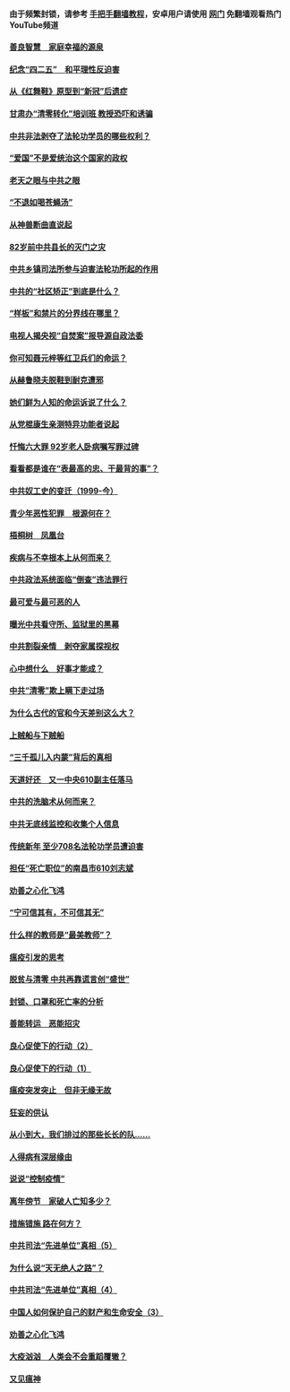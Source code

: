#### 由于频繁封锁，请参考 [手把手翻墙教程](https://github.com/gfw-breaker/guides/wiki/)，安卓用户请使用 [网门](https://github.com/gfw-breaker/nogfw/blob/master/dl.md?t=04232201) 免翻墙观看热门YouTube频道 

#### [善良智慧　家庭幸福的源泉](../pages/19/423632.md?t=04232201) 

#### [纪念“四二五”　和平理性反迫害](../pages/19/423660.md?t=04232201) 

#### [从《红舞鞋》原型到“新冠”后遗症](../pages/19/423509.md?t=04232201) 

#### [甘肃办“清零转化”培训班 教授恐吓和诱骗](../pages/19/423498.md?t=04232201) 

#### [中共非法剥夺了法轮功学员的哪些权利？](../pages/19/423392.md?t=04232201) 

#### [“爱国”不是爱统治这个国家的政权](../pages/19/423029.md?t=04232201) 

#### [老天之眼与中共之眼](../pages/19/423378.md?t=04232201) 

#### [“不退如喝苍蝇汤”](../pages/19/423287.md?t=04232201) 

#### [从神兽断曲直说起](../pages/19/423201.md?t=04232201) 

#### [82岁前中共县长的灭门之灾](../pages/19/423055.md?t=04232201) 

#### [中共乡镇司法所参与迫害法轮功所起的作用](../pages/19/423064.md?t=04232201) 

#### [中共的“社区矫正”到底是什么？](../pages/19/422870.md?t=04232201) 

#### [“样板”和禁片的分界线在哪里？](../pages/19/422704.md?t=04232201) 

#### [电视人揭央视“自焚案”报导源自政法委](../pages/19/422770.md?t=04232201) 

#### [你可知聂元梓等红卫兵们的命运？](../pages/19/422848.md?t=04232201) 

#### [从赫鲁晓夫脱鞋到耐克遭邪](../pages/19/422826.md?t=04232201) 

#### [她们鲜为人知的命运诉说了什么？](../pages/19/422754.md?t=04232201) 

#### [从党棍康生亲测特异功能者说起](../pages/19/422657.md?t=04232201) 

#### [忏悔六大罪 92岁老人卧病嘱写罪过碑](../pages/19/422750.md?t=04232201) 

#### [看看都是谁在“表最高的忠、干最背的事”？](../pages/19/422703.md?t=04232201) 

#### [中共奴工史的变迁（1999-今）](../pages/19/422656.md?t=04232201) 

#### [青少年恶性犯罪　根源何在？](../pages/19/422449.md?t=04232201) 

#### [梧桐树　凤凰台](../pages/19/422442.md?t=04232201) 

#### [疾病与不幸根本上从何而来？](../pages/19/422438.md?t=04232201) 

#### [中共政法系统面临“倒查”违法罪行](../pages/19/422497.md?t=04232201) 

#### [最可爱与最可恶的人](../pages/19/422448.md?t=04232201) 

#### [曝光中共看守所、监狱里的黑幕](../pages/19/422390.md?t=04232201) 

#### [中共割裂亲情　剥夺家属探视权](../pages/19/422364.md?t=04232201) 

#### [心中想什么　好事才能成？](../pages/19/422318.md?t=04232201) 

#### [中共“清零”欺上瞒下走过场](../pages/19/422306.md?t=04232201) 

#### [为什么古代的官和今天差别这么大？](../pages/19/422228.md?t=04232201) 

#### [上贼船与下贼船](../pages/19/422276.md?t=04232201) 

#### [“三千孤儿入内蒙”背后的真相](../pages/19/422229.md?t=04232201) 

#### [天道好还　又一中央610副主任落马](../pages/19/422155.md?t=04232201) 

#### [中共的洗脑术从何而来？](../pages/19/422154.md?t=04232201) 

#### [中共无底线监控和收集个人信息](../pages/19/422039.md?t=04232201) 

#### [传统新年 至少708名法轮功学员遭迫害](../pages/19/421946.md?t=04232201) 

#### [担任“死亡职位”的南昌市610刘志斌](../pages/19/421957.md?t=04232201) 

#### [劝善之心化飞鸿](../pages/19/421164.md?t=04232201) 

#### [“宁可信其有，不可信其无”](../pages/19/421691.md?t=04232201) 

#### [什么样的教师是“最美教师”？](../pages/19/421755.md?t=04232201) 

#### [瘟疫引发的思考](../pages/19/421594.md?t=04232201) 

#### [脱贫与清零 中共再靠谎言创“盛世”](../pages/19/421590.md?t=04232201) 

#### [封锁、口罩和死亡率的分析](../pages/19/421495.md?t=04232201) 

#### [善能转运　恶能招灾](../pages/19/421334.md?t=04232201) 

#### [良心促使下的行动（2）](../pages/19/421361.md?t=04232201) 

#### [良心促使下的行动（1）](../pages/19/421302.md?t=04232201) 

#### [瘟疫突发突止　但非无缘无故](../pages/19/421281.md?t=04232201) 

#### [狂妄的供认](../pages/19/421199.md?t=04232201) 

#### [从小到大，我们排过的那些长长的队……](../pages/19/421243.md?t=04232201) 

#### [人得病有深层缘由](../pages/19/420864.md?t=04232201) 

#### [说说“控制疫情”](../pages/19/420831.md?t=04232201) 

#### [离年傍节　家破人亡知多少？](../pages/19/420563.md?t=04232201) 

#### [措施错施  路在何方？](../pages/19/420076.md?t=04232201) 

#### [中共司法“先进单位”真相（5）](../pages/19/419453.md?t=04232201) 

#### [为什么说“天无绝人之路”？](../pages/19/419618.md?t=04232201) 

#### [中共司法“先进单位”真相（4）](../pages/19/419452.md?t=04232201) 

#### [中国人如何保护自己的财产和生命安全（3）](../pages/19/419405.md?t=04232201) 

#### [劝善之心化飞鸿](../pages/19/418758.md?t=04232201) 

#### [大疫汹汹　人类会不会重蹈覆辙？](../pages/19/419691.md?t=04232201) 

#### [又见瘟神](../pages/19/419225.md?t=04232201) 

